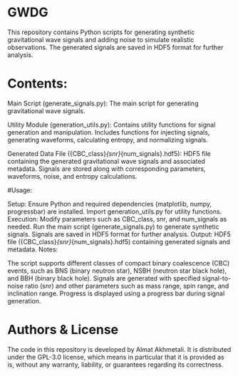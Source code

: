# GWDG
This repository contains Python scripts for generating synthetic gravitational wave signals and adding noise to simulate realistic observations. The generated signals are saved in HDF5 format for further analysis.

# Contents:

Main Script (generate_signals.py):
The main script for generating gravitational wave signals.

Utility Module (generation_utils.py):
Contains utility functions for signal generation and manipulation.
Includes functions for injecting signals, generating waveforms, calculating entropy, and normalizing signals.

Generated Data File ({CBC_class}_{snr}_{num_signals}.hdf5):
HDF5 file containing the generated gravitational wave signals and associated metadata.
Signals are stored along with corresponding parameters, waveforms, noise, and entropy calculations.

#Usage:

Setup:
Ensure Python and required dependencies (matplotlib, numpy, progressbar) are installed.
Import generation_utils.py for utility functions.
Execution:
Modify parameters such as CBC_class, snr, and num_signals as needed.
Run the main script (generate_signals.py) to generate synthetic signals.
Signals are saved in HDF5 format for further analysis.
Output:
HDF5 file ({CBC_class}_{snr}_{num_signals}.hdf5) containing generated signals and metadata.
Notes:

The script supports different classes of compact binary coalescence (CBC) events, such as BNS (binary neutron star), NSBH (neutron star black hole), and BBH (binary black hole).
Signals are generated with specified signal-to-noise ratio (snr) and other parameters such as mass range, spin range, and inclination range.
Progress is displayed using a progress bar during signal generation.

# Authors & License
The code in this repository is developed by Almat Akhmetali. It is distributed under the GPL-3.0 license, which means in particular that it is provided as is, without any warranty, liability, or guarantees regarding its correctness.
